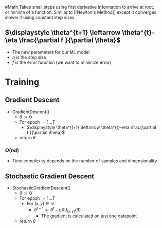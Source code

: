 #Math 
Takes small steps using first derivative information to arrive at root, or minima of a function. Similar to [[Newton's Method]] except it converges slower if using constant step sizes
## $\displaystyle \theta^{t+1} \leftarrow \theta^{t}-\eta \frac{\partial f }{\partial \theta}$
* The new parameters for our ML model
* $\displaystyle \eta$ is the step size
* $\displaystyle f$ is the error function (we want to minimize error)
# Training
## Gradient Descent
* GradientDescent()
	* $\displaystyle \theta:=0$
	* For epoch $\displaystyle =1\ldots T$
		*  $\displaystyle \theta^{t+1} \leftarrow \theta^{t}-\eta \frac{\partial f }{\partial \theta}$
	* return $\displaystyle \theta$
### $\displaystyle O(nd)$
* Time complexity depends on the number of samples and dimensionality
## Stochastic Gradient Descent
* StochasticGradientDescent()
	* $\displaystyle \theta:=0$
	* For epoch $\displaystyle =1\ldots T$
		* For $\displaystyle (x,y)\in \mathcal{D}$
			*  $\displaystyle \theta^{t+1} \leftarrow \theta^{t}-\eta \nabla J_{(x,y)}(\theta)$
				* The gradient is calculated on just one datapoint
	* return $\displaystyle \theta$